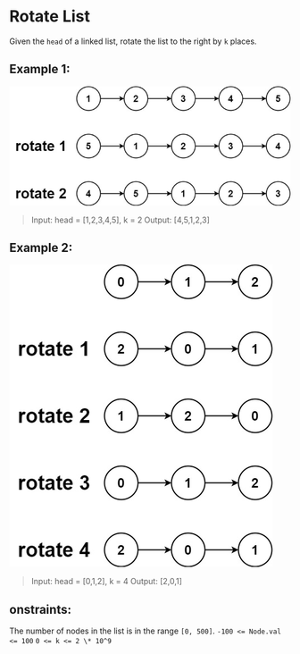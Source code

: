 # Rotate List

Given the `head` of a linked list, rotate the list to the right by `k` places.

## Example 1:

![Rotate List: Example 1](rotate1.jpg "Rotate List")

> Input: head = [1,2,3,4,5], k = 2
> Output: [4,5,1,2,3]

## Example 2:

![Rotate List: Example 2](rotate2.jpg "Rotate List")

> Input: head = [0,1,2], k = 4
> Output: [2,0,1]

## onstraints:

The number of nodes in the list is in the range `[0, 500]`.
`-100 <= Node.val <= 100`
`0 <= k <= 2 \* 10^9`
